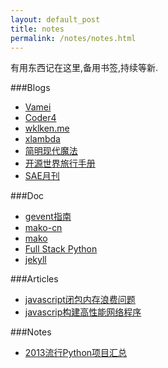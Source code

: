 ```yaml
---
layout: default_post
title: notes
permalink: /notes/notes.html
---
```


有用东西记在这里,备用书签,持续等新.

###Blogs
* [Vamei](http://www.cnblogs.com/vamei)
* [Coder4](http://www.coder4.com)
* [wklken.me](http://wklken.me/)
* [xlambda](http://xlambda.com/)
* [简明现代魔法](http://www.nowamagic.net/)
* [开源世界旅行手册](http://i.linuxtoy.org/docs/guide/index.html)
* [SAE月刊](http://blog.sae.sina.com.cn/?x=0&y=0&s=SAE%E6%9C%88%E5%88%8A)

###Doc
+	[gevent指南](http://xlambda.com/gevent-tutorial/)
+	[mako-cn](http://docs.makotemplates.org/en/latest/)
+	[mako](http://help.42qu.com/code/mako.html)
+	[Full Stack Python](http://www.fullstackpython.com/)
+	[jekyll](http://jekyllcn.com/)


###Articles
+	[javascript闭包内存浪费问题](http://www.blogbus.com/ramiel-logs/225063778.html)
+	[javascrip构建高性能网络程序](http://www.blogbus.com/ramiel-logs/224887588.html)

###Notes
+	[2013流行Python项目汇总](http://www.iteye.com/news/28717-2013-top-python-projects)

